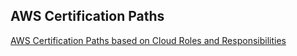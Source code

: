 ## AWS Certification Paths

[AWS Certification Paths based on Cloud Roles and Responsibilities](https://d1.awsstatic.com/training-and-certification/docs/AWS_certification_paths.pdf)